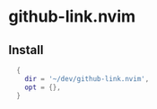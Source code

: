 # github-link.nvim


## Install
```lua
  {
    dir = '~/dev/github-link.nvim',
    opt = {},
  }
```
